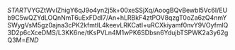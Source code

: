 $START$VYGZtWvIZhigY6qJ9o4yn2j5k+00xeSSjXq/AoogBQvBewbl5Vc6I/EUb9C5wQZYdLOQnNmT6uExFDdI7/An+hLRBkF4ztPOV8qzgT0oZa6zQ4nmYSWygVsM5gz0ajna3cPK2kfmtIL4keevLRKCatI+uRCXkiyamf0nvY9VOyfmlQ3D2p6cXceDMS/L3KK6ne/tKsPVLn4M1wPK6SDbsn6YdujbTSPWK2a3y62gQ3M=$END$